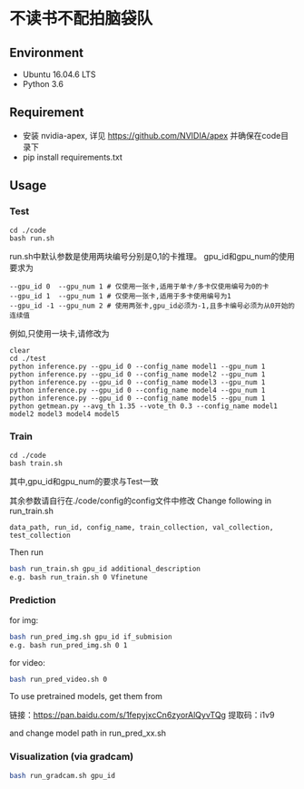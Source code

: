 # 不读书不配拍脑袋队

## Environment

+ Ubuntu 16.04.6 LTS
+ Python 3.6

## Requirement
+ 安装 nvidia-apex, 详见 https://github.com/NVIDIA/apex  并确保在code目录下
+ pip install requirements.txt

## Usage
### Test
```
cd ./code
bash run.sh
```
run.sh中默认参数是使用两块编号分别是0,1的卡推理。
gpu_id和gpu_num的使用要求为
```
--gpu_id 0  --gpu_num 1 # 仅使用一张卡,适用于单卡/多卡仅使用编号为0的卡
--gpu_id 1  --gpu_num 1 # 仅使用一张卡,适用于多卡使用编号为1
--gpu_id -1 --gpu_num 2 # 使用两张卡,gpu_id必须为-1,且多卡编号必须为从0开始的连续值
```

例如,只使用一块卡,请修改为
```
clear
cd ./test
python inference.py --gpu_id 0 --config_name model1 --gpu_num 1
python inference.py --gpu_id 0 --config_name model2 --gpu_num 1
python inference.py --gpu_id 0 --config_name model3 --gpu_num 1
python inference.py --gpu_id 0 --config_name model4 --gpu_num 1
python inference.py --gpu_id 0 --config_name model5 --gpu_num 1
python getmean.py --avg_th 1.35 --vote_th 0.3 --config_name model1 model2 model3 model4 model5
```


### Train
```
cd ./code
bash train.sh
```
其中,gpu_id和gpu_num的要求与Test一致

其余参数请自行在./code/config的config文件中修改
Change following in run_train.sh
```
data_path, run_id, config_name, train_collection, val_collection, test_collection
```
Then run 
```bash 
bash run_train.sh gpu_id additional_description
e.g. bash run_train.sh 0 Vfinetune
```
### Prediction
for img: 

```bash
bash run_pred_img.sh gpu_id if_submision
e.g. bash run_pred_img.sh 0 1 
```
for video:
```bash
bash run_pred_video.sh 0
```
To use pretrained models, get them from 

链接：https://pan.baidu.com/s/1fepyjxcCn6zyorAlQyvTQg 提取码：i1v9

and change model path in run_pred_xx.sh
### Visualization (via gradcam)  
```bash
bash run_gradcam.sh gpu_id
```
